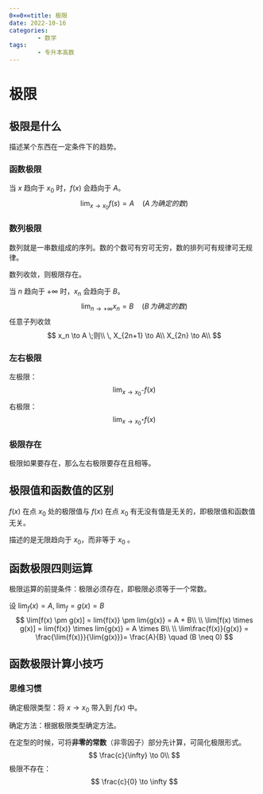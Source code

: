 ```yaml
---
0×∞0×∞title: 极限
date: 2022-10-16
categories:
        - 数学
tags:
        - 专升本高数
---
```

# 极限

## 极限是什么

描述某个东西在一定条件下的趋势。

### 函数极限

当 $x$ 趋向于 $x_0$ 时，$f(x)$ 会趋向于 $A$。
$$
\lim_{x \to x_0} f(s) = A \quad (A \,为确定的数)
$$

### 数列极限

数列就是一串数组成的序列。数的个数可有穷可无穷，数的排列可有规律可无规律。

数列收敛，则极限存在。

当 $n$ 趋向于 $+ \infty$ 时，$x_n$ 会趋向于 $B$。
$$
\lim_{n \to +\infty} x_n = B \quad(B \,为确定的数)
$$
任意子列收敛
$$
x_n \to A \;则\\
\, X_{2n+1} \to A\\
X_{2n} \to A\\
$$

### 左右极限

左极限：
$$
\lim_{x \to x_0^-} f(x)
$$
右极限：
$$
\lim_{x \to x_0^+} f(x)
$$

### 极限存在

极限如果要存在，那么左右极限要存在且相等。

## 极限值和函数值的区别

$f(x)$ 在点 $x_0$ 处的极限值与 $f(x)$ 在点 $x_0$ 有无没有值是无关的，即极限值和函数值无关。

描述的是无限趋向于 $x_0$，而非等于 $x_0$ 。

## 函数极限四则运算

极限运算的前提条件：极限必须存在，即极限必须等于一个常数。

设 $\lim_f(x) = A,\;\lim_f=g(x) = B$
$$
\lim[f(x) \pm g(x)] = lim{f(x)} \pm lim{g(x)} = A + B\\
\\
\lim[f(x) \times g(x)] = lim{f(x)} \times lim{g(x)} = A \times B\\
\\
\lim\frac{f(x)}{g(x)} = \frac{\lim{f(x)}}{\lim{g(x)}}= \frac{A}{B} \quad (B \neq 0)
$$

## 函数极限计算小技巧

### 思维习惯

确定极限类型：将 $x \to x_0$ 带入到 $f(x)$ 中。

确定方法：根据极限类型确定方法。

在定型的时候，可将**非零的常数**（非零因子）部分先计算，可简化极限形式。
$$
\frac{c}{\infty} \to 0\\
$$
极限不存在：
$$
\frac{c}{0} \to \infty
$$

